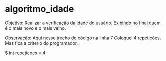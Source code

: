 # algoritmo_idade

Objetivo: Realizar a verificação da idade do usuário. 
Exibindo no final quem é o mais novo e o mais velho.

Observação: Aqui nesse trecho do código na linha 7
Coloquei 4 repetições. Mas fica a criterio do programador.

$ int repeticoes = 4;
